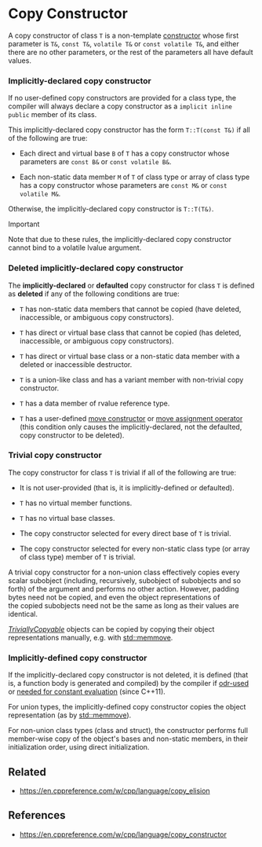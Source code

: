 # Copy Constructor

A copy constructor of class `T` is a non-template [constructor](https://en.cppreference.com/w/cpp/language/initializer_list) whose first parameter is `T&`, `const T&`, `volatile T&` or `const volatile T&`, and either there are no other parameters, or the rest of the parameters all have default values.

### Implicitly-declared copy constructor

If no user-defined copy constructors are provided for a class type, the compiler will always declare a copy constructor as a `implicit inline public` member of its class.

This implicitly-declared copy constructor has the form `T::T(const T&)` if all of the following are true:

- Each direct and virtual base `B` of `T` has a copy constructor whose parameters are `const B&` or `const volatile B&`.

- Each non-static data member `M` of `T` of class type or array of class type has a copy constructor whose parameters are `const M&` or `const volatile M&`.

Otherwise, the implicitly-declared copy constructor is `T::T(T&)`.

> [!important]  
> 
> Note that due to these rules, the implicitly-declared copy constructor cannot bind to a volatile lvalue argument.  

### Deleted implicitly-declared copy constructor

The **implicitly-declared** or **defaulted** copy constructor for class `T` is defined as **deleted** if any of the following conditions are true:

- `T` has non-static data members that cannot be copied (have deleted, inaccessible, or ambiguous copy constructors).

- `T` has direct or virtual base class that cannot be copied (has deleted, inaccessible, or ambiguous copy constructors).

- `T` has direct or virtual base class or a non-static data member with a deleted or inaccessible destructor.

- `T` is a union-like class and has a variant member with non-trivial copy constructor.

- `T` has a data member of rvalue reference type.

- `T` has a user-defined [move constructor](https://en.cppreference.com/w/cpp/language/move_constructor) or [move assignment operator](https://en.cppreference.com/w/cpp/language/move_assignment) (this condition only causes the implicitly-declared, not the defaulted, copy constructor to be deleted).

### Trivial copy constructor

The copy constructor for class `T` is trivial if all of the following are true:

- It is not user-provided (that is, it is implicitly-defined or defaulted).

- `T` has no virtual member functions.

- `T` has no virtual base classes.

- The copy constructor selected for every direct base of `T` is trivial.

- The copy constructor selected for every non-static class type (or array of class type) member of `T` is trivial.

A trivial copy constructor for a non-union class effectively copies every scalar subobject (including, recursively, subobject of subobjects and so forth) of the argument and performs no other action. However, padding bytes need not be copied, and even the object representations of  
the copied subobjects need not be the same as long as their values are identical.

[_TriviallyCopyable_](https://en.cppreference.com/w/cpp/named_req/TriviallyCopyable) objects can be copied by copying their object representations manually, e.g. with [std::memmove](https://en.cppreference.com/w/cpp/string/byte/memmove).

### Implicitly-defined copy constructor

If the implicitly-declared copy constructor is not deleted, it is defined (that is, a function body is generated and compiled) by the compiler if [odr-used](https://en.cppreference.com/w/cpp/language/definition#ODR-use) or [needed for constant evaluation](https://en.cppreference.com/w/cpp/language/constant_expression#Functions_and_variables_needed_for_constant_evaluation) (since C++11).

For union types, the implicitly-defined copy constructor copies the object representation (as by [std::memmove](https://en.cppreference.com/w/cpp/string/byte/memmove)).

For non-union class types (class and struct), the constructor performs full member-wise copy of the object's bases and non-static members, in their initialization order, using direct initialization.

## Related

- https://en.cppreference.com/w/cpp/language/copy_elision

## References

- https://en.cppreference.com/w/cpp/language/copy_constructor